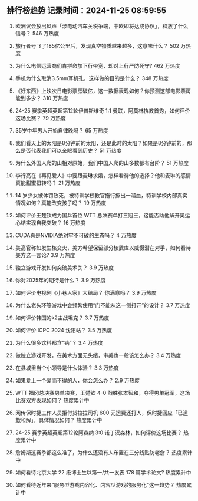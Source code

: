 
## 排行榜趋势 记录时间：2024-11-25 08:59:55
  
  1. 欧洲议会放出风声「涉电动汽车关税争端，中欧即将达成协议」，释放了什么信号？ 546 万热度
    
  2. 旅行者号飞了185亿公里后，发现真空物质越来越多，这意味什么？ 502 万热度
    
  3. 为什么电信运营商们肯拼命加下行带宽，却对上行严防死守? 462 万热度
    
  4. 手机为什么取消3.5mm耳机孔，这样做的目的是什么？ 348 万热度
    
  5. 《好东西》上映次日电影票房破亿，这一数据表现如何？你预测这部电影票房能到多少？ 310 万热度
    
  6. 24-25 赛季英超英超第12轮伊普斯维奇 1:1 曼联，阿莫林执教首秀，如何评价这场比赛？ 79 万热度
    
  7. 35岁中年男人开始自律晚吗？ 65 万热度
    
  8. 我们看天上的太阳是8分钟前的太阳，还是此时的太阳？如果是8分钟前的，那么是否代表我们可以亲眼看到历史？ 51 万热度
    
  9. 为什么外国人爬的山相对原始，我们中国人爬的山多数都有台阶？ 51 万热度
    
  10. 李行亮在《再见爱人》中要跟麦琳求婚，怎样看待他的选择？他和麦琳的感情真能甜蜜扭转吗？ 21 万热度
    
  11. 14 岁少女被体罚致死，被特训学校教官拖行擦出一溜血，特训学校内部真实情况如何？真能改变孩子吗？ 19 万热度
    
  12. 如何评价王楚钦成为国乒首位 WTT 总决赛单打三冠王，这能否助他解开奥运心结实现自我突破？ 16 万热度
    
  13. CUDA真是NVIDIA绝对牢不可破的生态吗？ 4 万热度
    
  14. 美高官称如发生核交火，美方希望保留部分核武库以威慑潜在对手，如何看待美方这一言论? 3.9 万热度
    
  15. 独立游戏开发如何突破美术关？ 3.9 万热度
    
  16. 你对2025年的期待是什么？ 3.9 万热度
    
  17. 如何评价电视剧《小巷人家》大结局？ 你满意吗？ 3.9 万热度
    
  18. 为什么老头环等游戏中会频繁使用“门不能从这一侧打开”的设计？ 3.7 万热度
    
  19. 如何评价韩国的k2主战坦克？ 3.7 万热度
    
  20. 如何评价 ICPC 2024 沈阳站？ 3.5 万热度
    
  21. 为什么很多饮料都含“钠”？ 3.4 万热度
    
  22. 做独立游戏开发，在美术方面无头绪，审美也一般该怎么办？ 3.4 万热度
    
  23. 在县城里当个小领导是什么体验？ 3.3 万热度
    
  24. 如果爱上一个爱而不得的人，你会怎么办？ 2.9 万热度
    
  25. WTT 福冈总决赛男单决赛，王楚钦 4-0 战胜张本智和，夺得男单冠军，这场比赛双方表现如何？ 热度累计中
    
  26. 网传保时捷工作人员拒付货拉拉司机 600 元运费还打人，保时捷回应「已道歉和解」，具体情况如何？ 热度累计中
    
  27. 24-25 赛季英超英超第12轮阿森纳 3:0 诺丁汉森林，如何评价这场比赛？ 热度累计中
    
  28. 詹姆斯这赛季都这么准了，为什么还没有人布置在三分线贴防老詹？ 热度累计中
    
  29. 如何看待北京大学 22 级博士生以第一/共一发表 178 篇学术论文? 热度累计中
    
  30. 如何看待近年来“服务型游戏内容化、内容型游戏的服务化”这一趋势？ 热度累计中
    
